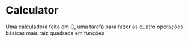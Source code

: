 # Calculator
Uma calculadora feita em C, uma tarefa para fazer as quatro operações básicas mais raiz quadrada em funções
